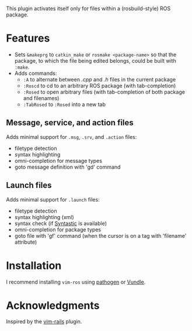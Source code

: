 This plugin activates itself only for files within a (rosbuild-style) ROS
package.

Features
========

* Sets `&makeprg` to `catkin_make` or `rosmake <package-name>` so that the
package, to which the file being edited belongs, could be built with `:make`.
* Adds commands:
  - `:A` to alternate between _.cpp_ and _.h_ files in the current package
  - `:Roscd` to cd to an arbitrary ROS package (with tab-completion)
  - `:Rosed` to open arbitrary files (with tab-completion of both package and
    filenames)
  - `:TabRosed` to `:Rosed` into a new tab

Message, service, and action files
----------------------------------

Adds minimal support for `.msg`, `.srv`, and `.action` files:
  - filetype detection
  - syntax highlighting
  - omni-completion for message types
  - goto message definition with 'gd' command

Launch files
------------

Adds minimal support for `.launch` files:
  - filetype detection
  - syntax highlighting (xml)
  - syntax check (if [Syntastic][] is available)
  - omni-completion for package types
  - goto file with 'gf' command (when the cursor is on a tag with 'filename'
    attribute)

Installation
============

I recommend installing `vim-ros` using [pathogen][] or [Vundle][].

Acknowledgments
===============

Inspired by the [vim-rails][] plugin.

[pathogen]: https://github.com/tpope/vim-pathogen
[Vundle]: https://github.com/gmarik/vundle
[vim-rails]: https://github.com/tpope/vim-rails
[Syntastic]: https://github.com/scrooloose/syntastic
